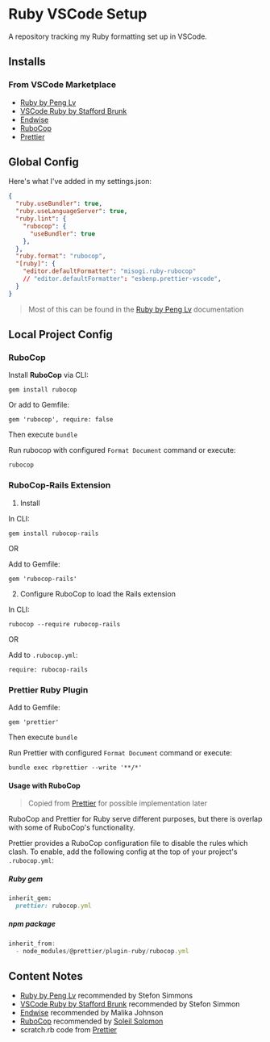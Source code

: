 # Ruby VSCode Setup

A repository tracking my Ruby formatting set up in VSCode.

## Installs

### From VSCode Marketplace

- [Ruby by Peng Lv](https://github.com/rubyide/vscode-ruby)
- [VSCode Ruby by Stafford Brunk](https://github.com/rubyide/vscode-ruby)
- [Endwise](https://github.com/kaiwood/vscode-endwise)
- [RuboCop](https://github.com/rubocop-hq/rubocop)
- [Prettier](https://github.com/prettier/plugin-ruby)

## Global Config

Here's what I've added in my settings.json:
```json
{
  "ruby.useBundler": true,
  "ruby.useLanguageServer": true,
  "ruby.lint": {
    "rubocop": {
      "useBundler": true
    },
  },
  "ruby.format": "rubocop",
  "[ruby]": {
    "editor.defaultFormatter": "misogi.ruby-rubocop"
    // "editor.defaultFormatter": "esbenp.prettier-vscode",
  }
}
```
> Most of this can be found in the [Ruby by Peng Lv](https://github.com/rubyide/vscode-ruby) documentation

## Local Project Config

### RuboCop

Install **RuboCop** via CLI:

```
gem install rubocop
```

Or add to Gemfile:
```
gem 'rubocop', require: false
```

Then execute `bundle`

Run rubocop with configured `Format Document` command or execute:
```
rubocop
```

### RuboCop-Rails Extension
1. Install

In CLI: 

```
gem install rubocop-rails
```

  OR

Add to Gemfile: 
```
gem 'rubocop-rails'
```

2. Configure RuboCop to load the Rails extension

In CLI: 
```
rubocop --require rubocop-rails
```

OR

Add to `.rubocop.yml`: 
```
require: rubocop-rails
```

### Prettier Ruby Plugin

Add to Gemfile:
```
gem 'prettier'
```
Then execute `bundle`

Run Prettier with configured `Format Document` command or execute:
```
bundle exec rbprettier --write '**/*'
```

#### Usage with RuboCop

> Copied from [Prettier](https://github.com/prettier/plugin-ruby) for possible implementation later

RuboCop and Prettier for Ruby serve different purposes, but there is overlap with some of RuboCop's functionality.

Prettier provides a RuboCop configuration file to disable the rules which clash. To enable, add the following config at the top of your project's `.rubocop.yml`:

##### Ruby gem

```ruby
inherit_gem:
  prettier: rubocop.yml
```

##### npm package

```js
inherit_from:
  - node_modules/@prettier/plugin-ruby/rubocop.yml
```

## Content Notes
- [Ruby by Peng Lv](https://github.com/rubyide/vscode-ruby) recommended by Stefon Simmons
- [VSCode Ruby by Stafford Brunk](https://github.com/rubyide/vscode-ruby) recommended by Stefon Simmon
- [Endwise](https://github.com/kaiwood/vscode-endwise) recommended by Malika Johnson
- [RuboCop](https://github.com/rubocop-hq/rubocop) recommended by [Soleil Solomon](https://github.com/soleilyasmina)
- scratch.rb code from [Prettier](https://github.com/prettier/plugin-ruby)